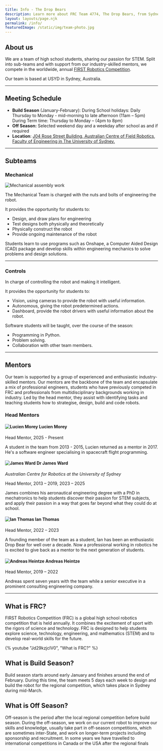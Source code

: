 ```yaml
---
title: Info - The Drop Bears
description: Learn more about FRC Team 4774, The Drop Bears, from Sydney, Australia
layout: layouts/page.njk
permalink: /info/
featuredImage: /static/img/team-photo.jpg
---
```

## About us

We are a team of high school students, sharing our passion for STEM. Split into sub-teams and with support from our industry-skilled mentors, we compete in the worldwide, annual [FIRST Robotics Competition](https://www.firstinspires.org/robotics/frc).

Our team is based at USYD in Sydney, Australia.

---

## Meeting Schedule

- **Build Season** (January-February):
During School holidays: Daily Thursday to Monday - mid-morning to late afternoon (11am – 5pm)
During Term time: Thursday to Monday – (4pm to 8pm)
- **Off Season:** Selected weekend day and a weekday after school as and if required
- **Location**: [J04 Rose Street Building, Australian Centre of Field Robotics, Faculty of Engineering in The University of Sydney.](https://goo.gl/maps/aBFCtXQtQXVrZzb5A)

---

## Subteams

### Mechanical

<img src="/static/img/mechanical.png" alt="Mechanical assembly work" class="w-full md:w-1/3 md:float-right md:ml-6 mb-4 rounded-lg shadow-md">

The Mechanical Team is charged with the nuts and bolts of engineering the robot.

It provides the opportunity for students to:

- Design, and draw plans for engineering
- Test designs both physically and theoretically
- Physically construct the robot
- Provide ongoing maintenance of the robot

Students learn to use programs such as Onshape, a Computer Aided Design (CAD) package and develop skills within engineering mechanics to solve problems and design solutions.

---

### Controls


In charge of controlling the robot and making it intelligent.

It provides the opportunity for students to:

- Vision, using cameras to provide the robot with useful information.
- Autonomous, giving the robot predetermined actions.
- Dashboard, provide the robot drivers with useful information about the robot.

Software students will be taught, over the course of the season:

- Programming in Python.
- Problem solving.
- Collaboration with other team members.

---

## Mentors

Our team is supported by a group of experienced and enthusiastic industry-skilled mentors. Our mentors are the backbone of the team and encapsulate a mix of professional engineers, students who have previously competed in FRC and professionals from multidisciplinary backgrounds working in industry. Led by the head mentor, they assist with identifying tasks and teaching students how to strategise, design, build and code robots.

### Head Mentors

#### ![Lucien Morey](/static/img/mentors/lucien.png) Lucien Morey

Head Mentor, 2025 - Present

A student in the team from 2013 - 2015, Lucien returned as a mentor in 2017. He's a software engineer specialising in spacecraft flight programming.

#### ![James Ward](/static/img/mentors/james.png) Dr James Ward

*Australian Centre for Robotics at the University of Sydney*

Head Mentor,  2013 – 2019, 2023 – 2025

James combines his aeronautical engineering degree with a PhD in mechatronics to help students discover their passion for STEM subjects, and apply their passion in a way that goes far beyond what they could do at school.

#### ![Ian Thomas](/static/img/mentors/ian.png) Ian Thomas

Head Mentor, 2022 – 2023

A founding member of the team as a student, Ian has been an enthusiastic Drop Bear for well over a decade. Now a professional working in robotics he is excited to give back as a mentor to the next generation of students.

#### ![Andreas Heintze](/static/img/mentors/andreas.png) Andreas Heintze

Head Mentor, 2019 – 2022

Andreas spent seven years with the team while a senior executive in a prominent consulting engineering company.

---

## What is FRC?

FIRST Robotics Competition (FRC) is a global high school robotics competition that is held annually. It combines the excitement of sport with the rigors of science and technology. FRC is designed to help students explore science, technology, engineering, and mathematics (STEM) and to develop real-world skills for the future.

{% youtube "Jd29kzjclV0", "What is FRC?" %}

## What is Build Season?

Build season starts around early January and finishes around the end of February. During this time, the team meets 5 days each week to design and build the robot for the regional competition, which takes place in Sydney during mid-March.

## What is Off Season?

Off-season is the period after the local regional competition before build season. During the off-season, we work on our current robot to improve our skills and knowledge, usually take part in off-season competitions, which are sometimes inter-State, and work on longer-term projects including sponsorship and recruitment. In some years we have travelled to international competitions in Canada or the USA after the regional finals
